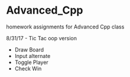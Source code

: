 # Advanced_Cpp
homework assignments for Advanced Cpp class

8/31/17 - Tic Tac oop version
  - Draw Board
  - Input alternate 
  - Toggle Player
  - Check Win

